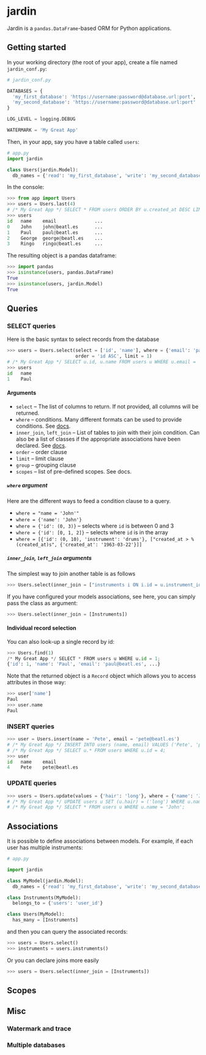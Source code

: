 # jardin

Jardin is a `pandas.DataFrame`-based ORM for Python applications.

## Getting started

In your working directory (the root of your app), create a file named `jardin_conf.py`:
```python
# jardin_conf.py

DATABASES = {
  'my_first_database': 'https://username:password@database.url:port',
  'my_second_database': 'https://username:password@database.url:port'
}

LOG_LEVEL = logging.DEBUG

WATERMARK = 'My Great App'
```
Then, in your app, say you have a table called `users`:
```python
# app.py
import jardin

class Users(jardin.Model):
  db_names = {'read': 'my_first_database', 'write': 'my_second_database'}
```
In the console:
```python
>>> from app import Users
>>> users = Users.last(4)
# /* My Great App */ SELECT * FROM users ORDER BY u.created_at DESC LIMIT 4;
>>> users
id   name    email              ...
0    John    john@beatl.es      ...
1    Paul    paul@beatl.es      ...
2    George  george@beatl.es    ...
3    Ringo   ringo@beatl.es     ...
```
The resulting object is a pandas dataframe:
```python
>>> import pandas
>>> isinstance(users, pandas.DataFrame)
True
>>> isinstance(users, jardin.Model)
True
```

## Queries

### SELECT queries

Here is the basic syntax to select records from the database
```python
>>> users = Users.select(select = ['id', 'name'], where = {'email': 'paul@beatl.es'},
                         order = 'id ASC', limit = 1)
# /* My Great App */ SELECT u.id, u.name FROM users u WHERE u.email = 'paul@beatl.es' ORDER BY u.id ASC LIMIT 1;
>>> users
id   name
1    Paul
```

#### Arguments

* `select` – The list of columns to return. If not provided, all columns will be returned.
* `where` – conditions. Many different formats can be used to provide conditions. See [docs](#where-argument).
* `inner_join`, `left_join` – List of tables to join with their join condition. Can also be a list of classes if the appropriate associations have been declared. See [docs](#inner_join-left_join-arguments).
* `order` – order clause
* `limit` – limit clause
* `group` – grouping clause
* `scopes` – list of pre-defined scopes. See docs.

##### `where` argument

Here are the different ways to feed a condition clause to a query.
* `where = "name = 'John'"`
* `where = {'name': 'John'}`
* `where = {'id': (0, 3)}` – selects where `id` is between 0 and 3
* `where = {'id': [0, 1, 2]}` – selects where `id` is in the array
* `where = [{'id': (0, 10), 'instrument': 'drums'}, ["created_at > %(created_at)s", {'created_at': '1963-03-22'}]]`

##### `inner_join`, `left_join` arguments

The simplest way to join another table is as follows
```python
>>> Users.select(inner_join = ["instruments i ON i.id = u.instrument_id"])
```
If you have configured your models associations, see here, you can simply pass the class as argument:
```python
>>> Users.select(inner_join = [Instruments])
```

#### Individual record selection
You can also look-up a single record by id:
```python
>>> Users.find(1)
/* My Great App */ SELECT * FROM users u WHERE u.id = 1;
{'id': 1, 'name': 'Paul', 'email': 'paul@beatl.es', ...}
```
Note that the returned object is a `Record` object which allows you to access attributes in those way:
```python
>>> user['name']
Paul
>>> user.name
Paul
```

### INSERT queries
```python
>>> user = Users.insert(name = 'Pete', email = 'pete@beatl.es')
# /* My Great App */ INSERT INTO users (name, email) VALUES ('Pete', 'pete@beatl.es') RETURNING id;
# /* My Great App */ SELECT u.* FROM users WHERE u.id = 4;
>>> user
id   name    email
4    Pete    pete@beatl.es
```

### UPDATE queries
```python
>>> users = Users.update(values = {'hair': 'long'}, where = {'name': 'John'})
# /* My Great App */ UPDATE users u SET (u.hair) = ('long') WHERE u.name = 'John' RETURNING id;
# /* My Great App */ SELECT * FROM users u WHERE u.name = 'John';
```

## Associations
It is possible to define associations between models. For example, if each user has multiple instruments:

```python
# app.py

import jardin

class MyModel(jardin.Model):
  db_names = {'read': 'my_first_database', 'write': 'my_second_database'}

class Instruments(MyModel):
  belongs_to = {'users': 'user_id'}

class Users(MyModel):
  has_many = [Instruments]
```
and then you can query the associated records:
```python
>>> users = Users.select()
>>> instruments = users.instruments()
```
Or you can declare joins more easily
```python
>>> users = Users.select(inner_join = [Instruments])
```

## Scopes
## Misc

### Watermark and trace

### Multiple databases